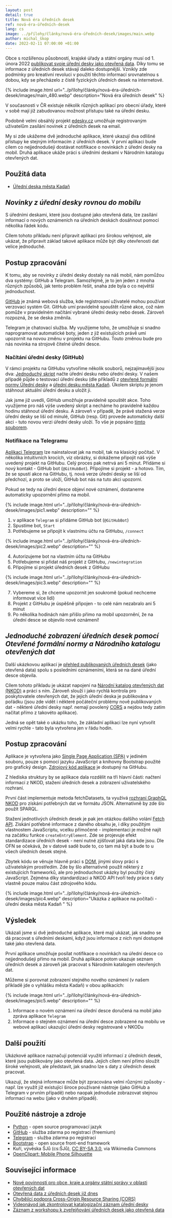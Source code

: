 ```yaml
---
layout: post
detail: true
title: Nová éra úředních desek
ref: nová-éra-úředních-desek
lang: cs
image: ../přílohy/články/nová-éra-úředních-desek/images/main.webp
author: michal_škop
date: 2022-02-11 07:00:00 +01:00
---
```

Obce s rozšířenou působností, krajské úřady a státní orgány musí od 1. února 2022 [publikovat svoje úřední desky jako otevřená data][link_nove-povinnosti]. Díky tomu se informace z úředních desek stávají daleko dostupnější. Vznikly zde podmínky pro kreativní revoluci v použití těchto informací srovnatelnou s dobou, kdy se přecházelo z čistě fyzických úředních desek na internetové.

<!--more-->
{% include image.html url="../přílohy/články/nová-éra-úředních-desek/images/main_480.webp" description="Nová éra úředních desek" %}

V současnosti v ČR existuje několik různých aplikací pro obecní úřady, které v sobě mají již zabudovanou možnost přístupu také na úřední desku.

Podobně velmi obsáhlý projekt [edesky.cz][link_edesky] umožňuje registrovaným uživatelům zasílání novinek z úředních desek na email.

My si zde ukážeme dvě jednoduché aplikace, které ukazují dva odlišné přístupy ke stejným informacím z úředních desek. V první aplikaci bude cílem co nejjednodušeji dostávat notifikace o novinkách z úřední desky na mobil. Druhá aplikace ukáže práci s úředními deskami v Národním katalogu otevřených dat.

## Použitá data
- [Úřední deska města Kadaň][link_nkod_kadan]

## <em>Novinky z úřední desky rovnou do mobilu</em>
S úředními deskami, které jsou dostupné jako otevřená data, lze zasílání informací o nových oznámeních na úředních deskách dosáhnout pomocí několika řádek kódu.

Cílem tohoto příkladu není připravit aplikaci pro širokou veřejnost, ale ukázat, že připravit základ takové aplikace může být díky otevřenosti dat velice jednoduché.

## Postup zpracování
K tomu, aby se novinky z úřední desky dostaly na náš mobil, nám pomůžou dva systémy: GitHub a Telegram. Samozřejmě, je to jen jeden z mnoha různých způsobů, jak tento problém řešit, snaha zde byla o co největší jednoduchost.

[GitHub][link_github] je známá webová služba, kde registrovaní uživatelé mohou používat verzovací systém Git. GitHub umí pravidelně spouštět různé akce, což nám pomůže v pravidelném načítání vybrané úřední desky nebo desek. Zároveň rozpozná, že se deska změnila.

Telegram je chatovací služba. My využijeme toho, že umožňuje si snadno naprogramovat automatické boty, jeden z již existujících právě umí upozornit na novou změnu v projektu na GitHubu. Touto změnou bude pro nás novinka na strojově čitelné úřední desce.

### Načítání úřední desky (GitHub)
V rámci projektu na GitHubu vytvoříme několik souborů, nejzajímavější jsou dva:
[Jednoduchý skript][link_download_py] načte úřední desku nebo úřední desky. V našem případě půjde o testovací úřední desku (dle příkladů z [otevřené formální normy Úřední desky][link_ofn_desky] a [úřední desku města Kadaň][link_deska_kadan]. Úkolem skriptu je jenom stáhnout aktuální úřední desku a uložit ji.

Jak jsme již uvedli, GitHub umožňuje pravidelně spouštět akce. Toho využijeme pro náš výše uvedený skript a necháme ho pravidelně každou hodinu stáhnout úřední desku. A zároveň v případě, že právě stažená verze úřední desky se liší od minulé, GitHub (resp. Git) provede automaticky další akci - tuto novou verzi úřední desky uloží. To vše je popsáno [tímto souborem][link_update_yml].

### Notifikace na Telegramu
[Aplikaci Telegram][link_telegram] lze nainstalovat jak na mobil, tak na klasický počítač. V několika intuitivních krocích, viz obrázky, si dokážeme připojit náš výše uvedený projekt na GitHubu. Celý proces pak netrvá ani 5 minut. Přidáme si nový kontakt - GitHub bot (`@GitHubBot`). Připojíme si projekt - a hotovo. Tím, že se spustí akce na GitHubu, tj. nová verze úřední desky se liší od předchozí, a proto se uloží, GitHub bot nás na tuto akci upozorní.

Pokud se tedy na úřední desce objeví nové oznámení, dostaneme automaticky upozornění přímo na mobil.

{% include image.html url="../přílohy/články/nová-éra-úředních-desek/images/pic1.webp" description="" %}
1. v aplikace `Telegram` si přidáme GitHub bot (`@GitHubBot`) 
2. Spustíme bot, `Start`
3. Potřebujeme se připojit k vlastnímu účtu na GitHubu, `/connect`

{% include image.html url="../přílohy/články/nová-éra-úředních-desek/images/pic2.webp" description="" %}
<ol start="4">
<li>Autorizujeme bot na vlastním účtu na GitHubu</li>
<li>Potřebujeme si přidat náš projekt z GitHubu, <code>/newintegration</code></li>
<li>Připojíme si projekt úředních desek z GitHubu</li>
</ol>

{% include image.html url="../přílohy/články/nová-éra-úředních-desek/images/pic3.webp" description="" %}
<ol start="7">
<li>Vybereme si, že chceme upozornit jen soukromě (pokud nechceme informovat více lidí)</li>
<li>Projekt z GitHubu je úspěšně připojen - to celé nám nezabralo ani 5 minut</li>
<li>Po několika hodinách nám přišlo přímo na mobil upozornění, že na úřední desce se objevilo nové oznámení!</li>
</ol>

## <em>Jednoduché zobrazení úředních desek pomocí Otevřené formální normy a Národního katalogu otevřených dat</em>
Další ukázkovou aplikací je [přehled publikovaných úředních desek][link_app] (jako otevřená data) spolu s posledními oznámeními, která se na dané úřední desce objevila.

Cílem tohoto příkladu je ukázat napojení na [Národní katalog otevřených dat (NKOD)][link_nkod] a práci s ním. Zároveň slouží i jako rychlá kontrola pro poskytovatele otevřených dat, že jejich úřední deska je publikována v pořádku (jsou zde vidět i některé počáteční problémy nově publikovaných dat - některé úřední desky např. nemají povolený [CORS][link_cors] a nejdou tedy zatím načítat přímo z takovéto aplikace).

Jedná se opět také o ukázku toho, že základní aplikaci lze nyní vytvořit velmi rychle - tato byla vytvořena jen v řádu hodin.

## Postup zpracování
Aplikace je vytvořena jako [Single Page Application (SPA)][link_spa] v jediném souboru, pouze s pomocí jazyku JavaScript a knihovny Bootstrap použité pro grafický design. [Zdrojový kód aplikace][link_app_github] je dostupný na GitHubu. 

Z hlediska struktury by se aplikace dala rozdělit na tři hlavní části: načtení informací z NKOD, stažení úředních desek a zobrazení uživatelského rozhraní.

První část implementuje metoda fetchDatasets, ta využívá [rozhraní GraphQL NKOD][link_graphql_nkod] pro získání potřebných dat ve formátu JSON. Alternativně by zde šlo použít SPARQL.

Stažení jednotlivých úředních desek je pak jen otázkou dalšího volání [Fetch API][link_fetch_api]. Získání potřebné informace z daného obsahu je, i díky použitým vlastnostem JavaScriptu, vcelku přímočené - implementaci je možné najít na začátku funkce `createEntryElement`. Zde se projevuje efekt standardizace úředních desek - není nutné zjišťovat jaká data kde jsou. Dle OFN se očekává, že v datové sadě bude to, co tam má být a bude to u všech úředních desek stejné.

Zbytek kódu se věnuje hlavně práci s [DOM][link_dom], jinými slovy práci s uživatelským prostředím. Zde by šlo alternativně použít některý z existujících frameworků, ale pro jednoduchost ukázky byl použitý čistý JavaScript. Zejména díky standardizaci a NKOD API tvoří tedy práce s daty vlastně pouze malou část zdrojového kódu. 

{% include image.html url="../přílohy/články/nová-éra-úředních-desek/images/pic4.webp" description="Ukázka z aplikace na počítači - úřední deska města Kadaň
" %}

## Výsledek
Ukázali jsme si dvě jednoduché aplikace, které mají ukázat, jak snadno se dá pracovat s úředními deskami, když jsou informace z nich nyní dostupné také jako otevřená data.

První aplikace umožňuje posílat notifikace o novinkách na úřední desce co nejjednodušeji přímo na mobil. Druhá aplikace potom ukazuje seznam úředních desek a zároveň jak pracovat s Národním katalogem otevřených dat.

Můžeme si porovnat zobrazení stejného nového oznámení (v našem příkladě jde o vyhlášku města Kadaň) v obou aplikacích:

{% include image.html url="../přílohy/články/nová-éra-úředních-desek/images/pic5.webp" description="" %}
1. Informace o novém oznámení na úřední desce doručená na mobil jako zpráva aplikace `Telegram`
2. Informace o stejném oznámení na úřední desce zobrazené na mobilu ve webové aplikaci ukazující úřední desky registrované v NKODu

## Další použití
Ukázkové aplikace naznačují potenciál využití informací z úředních desek, které jsou publikovány jako otevřená data. Jejich cílem není přímo sloužit široké veřejnosti, ale představit, jak snadno lze s daty z úředních desek pracovat.

Ukazují, že stejná informace může být zpracována velmi různými způsoby - např. lze využít již existující široce používané nástroje (jako GitHub a Telegram v prvním případě) nebo naopak jednoduše zobrazovat stejnou informaci na webu (jako v druhém případě).

## Použité nástroje a zdroje
- [Python][link_python] - open source programovací jazyk
- [GitHub][link_github] - služba zdarma po registraci (freemium)
- [Telegram][link_telegram] - služba zdarma po registraci
- [Bootstrap][link_bootstrap] - open source front-end framework
- Kuří, vývěska ŠJů (cs:ŠJů), [CC BY-SA 3.0][link_cc], via Wikimedia Commons
- [OpenClipart: Mobile Phone Silhouette][link_openclipart]

## Související informace
- [Nové povinnosti pro obce, kraje a orgány státní správy v oblasti otevřených dat][link_nove-povinnosti] 
- [Otevřená data z úředních desek již dnes][link_article_dnes]
- [Chybějící podpora Cross-Origin Resource Sharing (CORS)][link_missing_cors]
- [Videonávod jak zkontrolovat katalogizační záznam úřední desky][link_video_1]
- [Záznam z workshopu k zveřejňování úředních desek jako otevřená data][link_video_2]


[link_nove-povinnosti]: https://data.gov.cz/%C4%8Dl%C3%A1nky/nov%C3%A9-povinnosti-pro-obce-kraje-a-org%C3%A1ny-st%C3%A1tn%C3%AD-spr%C3%A1vy-v-oblasti-otev%C5%99en%C3%BDch-dat "Nové povinnosti pro obce, kraje a orgány státní správy v oblasti otevřených dat"
[link_edesky]: https://edesky.cz "EDesky.cz"
[link_nkod_kadan]: https://data.gov.cz/datov%C3%A1-sada?iri=https%3A%2F%2Fdata.gov.cz%2Fzdroj%2Fdatov%C3%A9-sady%2F00261912%2F988310552 "Úřední deska města Kadaň registrovaná v NKOD"
[link_download_py]: https://github.com/michalskop/uredni-desky-github/blob/main/download.py "Skript v jazyce Python, který načítá zadané úřední desky"
[link_ofn_desky]: https://ofn.gov.cz/úřední-desky "Otevřená formální norma Úřední desky"
[link_deska_kadan]: https://www.mesto-kadan.cz/1ad1f16beff952576ae7ddd76a91e163 "Úřední deska města Kadaň"
[link_github]: https://github.com "GitHub"
[link_telegram]: https://telegram.org "Telegram"
[link_update_yml]: https://github.com/michalskop/uredni-desky-github/blob/main/.github/workflows/update.yml "Soubor update.yml"
[link_app]: https://ofn.gov.cz/úřední-desky/2021-07-20/aplikace/úřední-desky.html "Aplikace Přehled publikovaných úředních desek"
[link_nkod]: https://data.gov.cz/datové-sady "Národní katalog otevřených dat (NKOD)"
[link_cors]: https://developer.mozilla.org/en-US/docs/Web/HTTP/CORS "Mozilla: CORS"
[link_spa]: [https://en.wikipedia.org/wiki/Single-page_application "Single Page Application (SPA)"
[link_app_github]: https://github.com/opendata-mvcr/aplikace-uredni-desky/blob/main/úřední-desky.html "Zdrojový kód aplikace pro zobrazování úředních desek"
[link_graphql_nkod]: https://data.gov.cz/graphql?query=query%20%7B%20datasets%20%7B%20data%20%7B%20title%20%7B%20cs%20%7D%20%7D%20%7D%20%7D "Rozhraní GraphQL NKOD"
[link_fetch_api]: https://developer.mozilla.org/en-US/docs/Web/API/Fetch_API "Mozilla: Fetch API"
[link_dom]: https://developer.mozilla.org/en-US/docs/Web/API/Document_Object_Model/Introduction "Mozilla: DOM"
[link_python]: https://python.org "Programovací jazyk Python"
[link_bootstrap]: https://getbootstrap.com "Bootstrap"
[link_openclipart]: https://freesvg.org/mobile-phone-silhouette "OpenClipart: Mobile Phone Silhouette"
[link_cc]: https://creativecommons.org/licenses/by-sa/3.0 "CC BY-SA 3.0"
[link_article_dnes]: https://data.gov.cz/2022/02/01/publikace-%C3%BA%C5%99edn%C3%ADch-desek.html "Otevřená data z úředních desek již dnes"
[link_missing_cors]: https://opendata.gov.cz/%C5%A1patn%C3%A1-praxe:chyb%C4%9Bj%C3%ADc%C3%AD-cors "Chybějící podpora Cross-Origin Resource Sharing (CORS)"
[link_video_1]: https://www.youtube.com/watch?v=eDWp5yR_tbw&t=2s "Videonávod jak zkontrolovat katalogizační záznam úřední desky"
[link_video_2]: https://www.youtube.com/watch?v=ylW2j-uDmAI&list=PL1Cp5doNb3zQc_ncuqg85b7ChdsJpBK4e&index=22&t=1s&ab_channel=MinisterstvoVnitraCR "Záznam z workshopu k zveřejňování úředních desek jako otevřená data"